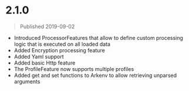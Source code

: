# 2.1.0
> Published 2019-09-02

* Introduced ProcessorFeatures that allow to define custom processing logic that is executed on all loaded data
* Added Encryption processing feature
* Added Yaml support
* Added basic Http feature
* The ProfileFeature now supports multiple profiles
* Added get and set functions to Arkenv to allow retrieving unparsed arguments
